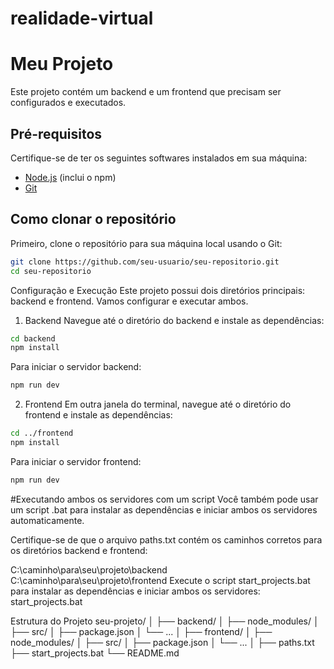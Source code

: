 # realidade-virtual

# Meu Projeto

Este projeto contém um backend e um frontend que precisam ser configurados e executados.

## Pré-requisitos

Certifique-se de ter os seguintes softwares instalados em sua máquina:

- [Node.js](https://nodejs.org/) (inclui o npm)
- [Git](https://git-scm.com/)

## Como clonar o repositório

Primeiro, clone o repositório para sua máquina local usando o Git:

```bash
git clone https://github.com/seu-usuario/seu-repositorio.git
cd seu-repositorio
````
Configuração e Execução
Este projeto possui dois diretórios principais: backend e frontend. Vamos configurar e executar ambos.

1. Backend
Navegue até o diretório do backend e instale as dependências:

```bash
cd backend
npm install
````
Para iniciar o servidor backend:
```bash
npm run dev
````
2. Frontend
Em outra janela do terminal, navegue até o diretório do frontend e instale as dependências:
```bash
cd ../frontend
npm install
````
Para iniciar o servidor frontend:

```bash
npm run dev
````
#Executando ambos os servidores com um script
Você também pode usar um script .bat para instalar as dependências e iniciar ambos os servidores automaticamente.

Certifique-se de que o arquivo paths.txt contém os caminhos corretos para os diretórios backend e frontend:

C:\caminho\para\seu\projeto\backend
C:\caminho\para\seu\projeto\frontend
Execute o script start_projects.bat para instalar as dependências e iniciar ambos os servidores:
start_projects.bat

Estrutura do Projeto
seu-projeto/
│
├── backend/
│   ├── node_modules/
│   ├── src/
│   ├── package.json
│   └── ...
│
├── frontend/
│   ├── node_modules/
│   ├── src/
│   ├── package.json
│   └── ...
│
├── paths.txt
├── start_projects.bat
└── README.md

